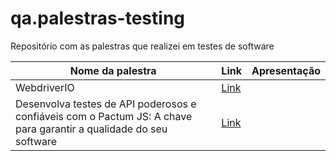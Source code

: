 # qa.palestras-testing

Repositório com as palestras que realizei em testes de software

| Nome da palestra                                                                                                   | Link                                                        | Apresentação |
| ------------------------------------------------------------------------------------------------------------------ | ----------------------------------------------------------- | ------------ |
| WebdriverIO                                                                                                        | [Link](https://www.youtube.com/watch?v=8l9IFQtmrdI&t=4525s) |              |
| Desenvolva testes de API poderosos e confiáveis com o Pactum JS: A chave para garantir a qualidade do seu software | [Link]()                                                    |              |
